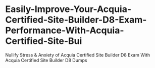 # Easily-Improve-Your-Acquia-Certified-Site-Builder-D8-Exam-Performance-With-Acquia-Certified-Site-Bui
Nullify Stress &amp; Anxiety of Acquia Certified Site Builder D8 Exam With Acquia Certified Site Builder D8 Dumps
